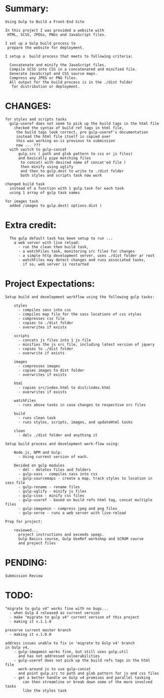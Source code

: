 # Summary:

    Using Gulp to Build a Front-End Site

    In this project I was provided a website with
     HTML, SCSS, JPEGs, PNGs and JavaScript files.

    I set up a Gulp build process to
     prepare the website for deployment.

    I setup a  build process that meets to following criteria:

      Concatenate and minify the JavaScript files.
      Compile SCSS into CSS in a concatenated and minified file.
      Generate JavaScript and CSS source maps.
      Compress any JPEG or PNG files.
      All output for the build process is in the ./dist folder
       for distribution or deployment.

# CHANGES:

    for styles and scripts tasks  
      gulp-useref does not seem to pick up the build tags in the html file
        checked the syntax of build ref tags in html file,
         the build tags look correct, pre gulp-useref's documentation
         instead the html file itself is copied over
         this was working as-is previous to submission
         now ... ???
      with switch to gulp-concat
          gulp.src ( path and glob pattern to css or js files)
          and basically pipe matching files
           to concat( with desired name of concat'ed file )
           then minify using uglify
           and then to gulp.dest to write to ./dist folder
           both styles and scripts task now work

    changed build task
      instead of a function with 1 gulp.task for each task
      using 1 array of gulp task names

    for images task
      added /images to gulp.dest( options.dist )
# Extra credit:

      The gulp default task has been setup to run ...
        a web server with live reload:
          - run the clean then build task,
          - a watchFiles task, monitoring src files for changes
          - a simple http development server, uses ./dist folder ar root
          - watchFiles may detect changes and runs associated tasks,
            if so, web server is restarted

# Project Expectations:    

    Setup build and development workflow using the following gulp tasks:

        styles
          - compiles sass into css
          - compiles map file for the sass locations of css styles
          - compresses css file
          - copies to ./dist folder
          - overwrites if exists

        scripts
          - concats js files into 1 js file
          - minifies the js src file, including latest version of jquery
          - copies to ./dist folder
          - overwrite if exists

        images
          - compresses images
          - copies images to dist folder
          - overwrites if exists

        html
          - copies src/index.html to dist/index.html
          - overwrites if exists

        watchFiles
          - runs above tasks in case changes to respective src files

        build
          - runs clean task
          - runs styles, scripts, images, and updateHtml tasks

        clean
          - dels ./dist folder and anything it

    Setup build process and development work-flow using:

        Node.js, NPM and Gulp.
          - Using current version of each.

        Decided on gulp modules  
          - del - deletes files and folders
          - gulp-sass - compiles sass into css
          - gulp-sourcemaps - create a map, track styles to location in sass file
          - gulp-rename - rename files
          - gulp-uglify - minify js files
          - gulp-csso - minify css files
          - gulp-useref - based on build refs html tag, concat multiple files
          - gulp-imagemin - compress jpeg and png files
          - gulp-serve - runs a web server with live-reload

    Prep for project:

        reviewed...
          project instructions and exceeds speqs.
          Gulp Basics course, Gulp UseRef workshop and SCRUM course
          and project files

# PENDING:

    Submission Review

# TODO:

    "migrate to gulp v4" works fine with no bugs...
      - when Gulp 4 released as current version
      - make "migrate to gulp v4" current version of this project
      - making it v.1.1.0

    preserve current master branch
      - making it v.1.0.0  

    address issues unable to fix in 'migrate to Gulp v4' branch
    in Gulp v4,
        - gulp-imagemin works fine, but still uses gulp.util
          and has not addressed vulnerabilities
        - gulp-useref does not pick up the build refs tags in the html file  
          work-around is to use gulp-concat
          and point gulp.src to path and glob pattern for js and css files
        - get a better handle on Gulp v4 promises and parallel tasking
            can then streamline or break down some of the more involved tasks
            like the styles task
